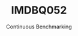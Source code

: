 ---
layout: docu
title: IMDBQ052
subtitle: Continuous Benchmarking
selected: IMDB
expanded: Benchmarking
benchmark: /individual_results/IMDBQ052.html
---